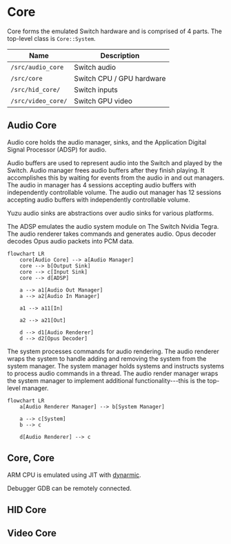 # Core

Core forms the emulated Switch hardware and is comprised of 4 parts. The top-level class is `Core::System`.

| Name | Description |
| - | - |
| `/src/audio_core`  | Switch audio |
| `/src/core`        | Switch CPU / GPU hardware |
| `/src/hid_core/`   | Switch inputs |
| `/src/video_core/` | Switch GPU video |

## Audio Core

Audio core holds the audio manager, sinks, and the Application Digital Signal Processor (ADSP) for audio.

Audio buffers are used to represent audio into the Switch and played by the Switch. Audio manager frees audio buffers after they finish playing. It accomplishes this by waiting for events from the audio in and out managers. The audio in manager has 4 sessions accepting audio buffers with independently controllable volume. The audio out manager has 12 sessions accepting audio buffers with independently controllable volume.

Yuzu audio sinks are abstractions over audio sinks for various platforms.

The ADSP emulates the audio system module on The Switch Nvidia Tegra. The audio renderer takes commands and generates audio. Opus decoder decodes Opus audio packets into PCM data.

```mermaid
flowchart LR
    core[Audio Core] --> a[Audio Manager]
    core --> b[Output Sink]
    core --> c[Input Sink]
    core --> d[ADSP]

    a --> a1[Audio Out Manager]
    a --> a2[Audio In Manager]

    a1 --> a11[In]

    a2 --> a21[Out]

    d --> d1[Audio Renderer]
    d --> d2[Opus Decoder]
```

The system processes commands for audio rendering. The audio renderer wraps the system to handle adding and removing the system from the system manager. The system manager holds systems and instructs systems to process audio commands in a thread. The audio render manager wraps the system manager to implement additional functionality---this is the top-level manager.

```mermaid
flowchart LR
    a[Audio Renderer Manager] --> b[System Manager]

    a --> c[System]
    b --> c

    d[Audio Renderer] --> c
```

## Core, Core

ARM CPU is emulated using JIT with [dynarmic](https://github.com/yuzu-mirror/dynarmic).

Debugger GDB can be remotely connected.

## HID Core

## Video Core
